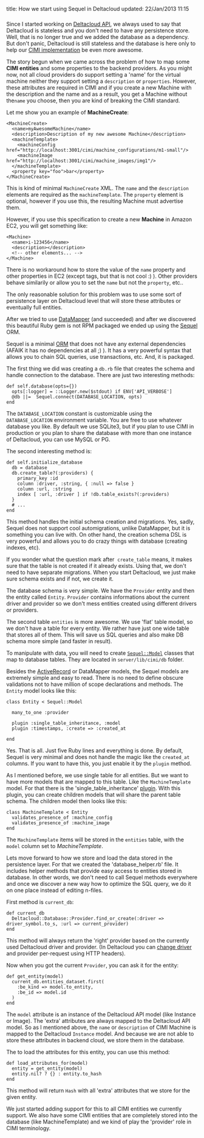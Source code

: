 title: How we start using Sequel in Deltacloud
updated: 22/Jan/2013 11:15
###

Since I started working on [Deltacloud API](http://deltacloud.org), we always used to say that Deltacloud
is stateless and you don't need to have any persistence store. Well, that is no longer
true and we added the database as a dependency. But don't panic, Deltacloud
is still stateless and the database is here only to help our [CIMI implementation](http://deltacloud.apache.org/cimi-rest.html)
be even more awesome.

The story begun when we came across the problem of how to map some **CIMI entities**
and some properties to the backend providers. As you might now, not all cloud
providers do support setting a 'name' for the virtual machine neither they
support setting a `description` or `properties`. However, these attributes are
required in CIMI and if you create a new Machine with the description and the name and
as a result, you get a Machine without the`name` you choose, then you are kind of breaking
the CIMI standard.

Let me show you an example of __MachineCreate__:

    <MachineCreate>
      <name>myAwesomeMachine</name>
      <description>Description of my new awesome Machine</description>
      <machineTemplate>
        <machineConfig href="http://localhost:3001/cimi/machine_configurations/m1-small"/>
        <machineImage href="http://localhost:3001/cimi/machine_images/img1"/>
      </machineTemplate>
      <property key="foo">bar</property>
    </MachineCreate>

This is kind of minimal `MachineCreate` XML. The `name` and the `description`
elements are required as the `machineTemplate`. The `property` element is optional,
however if you use this, the resulting Machine must advertise them.

However, if you use this specification to create a new __Machine__ in Amazon EC2, you will
get something like:

    <Machine>
      <name>i-123456</name>
      <description></description>
      <!-- other elements... -->
    </Machine>

There is no workaround how to store the value of the `name` property and other
properties in EC2 (except tags, but that is not cool :) ). Other providers behave
similarily or allow you to set the `name` but not the `property`, etc..

The only reasonable solution for this problem was to use some sort of
persistence layer on Deltacloud level that will store these attributes or
eventually full entities.

After we tried to use [DataMapper](http://datamapper.org/) (and succeeded) and after we discovered this
beautiful Ruby gem is not RPM packaged we ended up using the [Sequel](http://sequel.rubyforge.org/) ORM.

Sequel is a minimal [ORM](http://en.wikipedia.org/wiki/Object-relational_mapping) that does not have any external dependencies (AFAIK it
has no dependencies at all ;) ). It has a very powerful syntax that allows you to
chain SQL queries, use transactions, etc. And, it is packaged.

The first thing we did was creating a `db.rb` file that creates the schema
and handle connection to the database. There are just two interesting methods:

    def self.database(opts={})
      opts[:logger] = ::Logger.new($stdout) if ENV['API_VERBOSE']
      @db ||=  Sequel.connect(DATABASE_LOCATION, opts)
    end

The `DATABASE_LOCATION` constant is customizable using the `DATABASE_LOCATION`
environment variable. You are free to use whatever database you like. By default
we use SQLite3, but if you plan to use CIMI in production or you plan to share
the database with more than one instance of Deltacloud, you can use MySQL or PG.

The second interesting method is:


    def self.initialize_database
      db = database
      db.create_table?(:providers) {
        primary_key :id
        column :driver, :string, { :null => false }
        column :url, :string
        index [ :url, :driver ] if !db.table_exists?(:providers)
      }
      # ...
    end

This method handles the initial schema creation and migrations. Yes, sadly, Sequel
does not support cool automigrations, unlike DataMapper, but it is something you
can live with. On other hand, the creation schema DSL is very powerful and
allows you to do crazy things with database (creating indexes, etc).

If you wonder what the question mark after  `create_table` means, it makes sure
that the table is not created if it already exists. Using that, we don't need to
have separate migrations. When you start Deltacloud, we just make sure schema
exists and if not, we create it.

The database schema is very simple. We have the `Provider` entity and then the entity
called `Entity`. `Provider` contains informations about the current driver and
provider so we don't mess entities created using different drivers or providers.

The second table `entities` is more awesome. We use 'flat' table model, so we
don't have a table for every entity. We rather have just one wide table that
stores all of them. This will save us SQL queries and also make DB schema more
simple (and faster in result).

To manipulate with data, you will need to create [`Sequel::Model`](http://sequel.rubyforge.org/rdoc/classes/Sequel/Model.html) classes that
map to database tables. They are located in `server/lib/cimi/db` folder.

Besides the [ActiveRecord](http://api.rubyonrails.org/classes/ActiveRecord/Base.html) or DataMapper models, the Sequel models are extremely
simple and easy to read. There is no need to define obscure validations not to
have million of scope declarations and methods. The `Entity` model looks like
this:

    class Entity < Sequel::Model

      many_to_one :provider

      plugin :single_table_inheritance, :model
      plugin :timestamps, :create => :created_at

    end

Yes. That is all. Just five Ruby lines and everything is done. By default, Sequel
is very minimal and does not handle the magic like the `created_at` columns. If
you want to have this, you just enable it by the `plugin` method.

As I mentioned before, we use single table for all entities. But we want to have
more models that are mapped to this table. Like the `MachineTemplate` model.
For that there is the 'single_table_inheritance' [plugin](http://sequel.rubyforge.org/rdoc-plugins/classes/Sequel/Plugins/SingleTableInheritance.html). With this plugin, you can
create children models that will share the parent table schema. The children
model then looks like this:

    class MachineTemplate < Entity
      validates_presence_of :machine_config
      validates_presence_of :machine_image
    end

The `MachineTemplate` items will be stored in the `entities` table, with the
`model` column set to *MachineTemplate*.

Lets move forward to how we store and load the data stored in the persistence layer.
For that we created the 'database_helper.rb' file. It includes helper methods
that provide easy access to entities stored in database. In other words, we
don't need to call Sequel methods everywhere and once we discover a new way how
to optimize the SQL query, we do it on one place instead of editing n-files.

First method is `current_db`:

    def current_db
      Deltacloud::Database::Provider.find_or_create(:driver => driver_symbol.to_s, :url => current_provider)
    end

This method will always return the 'right' provider based on the currently used
Deltacloud driver and provider. (In Deltacloud you can [change driver](http://deltacloud.apache.org/drivers.html) and
provider per-request using HTTP headers).

Now when you got the current `Provider`, you can ask it for the entity:

    def get_entity(model)
      current_db.entities_dataset.first(
        :be_kind => model.to_entity,
        :be_id => model.id
      )
    end

The `model` attribute is an instance of the Deltacloud API model (like Instance or Image).
The 'extra' attributes are always mapped to the Deltacloud API model. So as I
mentioned above, the `name` or `description` of CIMI Machine is mapped to the
Deltacloud `Instance` model. And because we are not able to store these
attributes in backend cloud, we store them in the database.

The to load the attributes for this entity, you can use this method:

    def load_attributes_for(model)
      entity = get_entity(model)
      entity.nil? ? {} : entity.to_hash
    end

This method will return `Hash` with all 'extra' attributes that we store for the
given entity.

We just started adding support for this to all CIMI entities we currently
support. We also have some CIMI entities that are completely stored into the
database (like MachineTemplate) and we kind of play the 'provider' role in
CIMI terminology.

